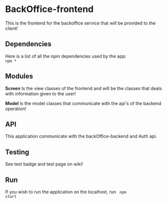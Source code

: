 # BackOffice-frontend
This is the frontend for the backoffice service that will be provided to the client!


## Dependencies
Here is a list of all the npm dependencies used by the app:
<code> npm * </code> 

## Modules
**Screen** Is the view classes of the frontend and will be the classes that deals with information given to the user!

**Model** Is the model classes that communicate with the api's of the backend operation!

## API
This application communicate with the backOffice-backend and Auth api.

## Testing
See test badge and test page on wiki!

## Run
If you wish to run the application on the localhost, run <code> npm start </code>
